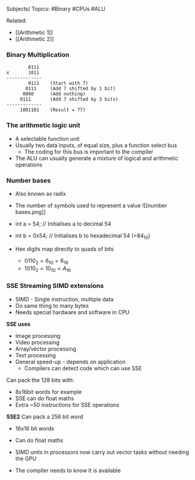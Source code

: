 Subjects/ Topics: #Binary #CPUs #ALU

Related:
- [[Arithmetic 1]]
- [[Arithmetic 2]]

### Binary Multiplication
```
		0111
x       1011
-------------
        0111    (Start with 7)
       0111     (Add 7 shifted by 1 bit)
      0000      (Add nothing)
     0111       (Add 7 shifted by 3 bits)
-------------
     1001101    (Result = 77)
```

### The arithmetic logic unit

- A selectable function unit
- Usually two data inputs, of equal size, plus a function select bus
	- The coding for this bus is important to the compiler
- The ALU can usually generate a mixture of logical and arithmetic operations

### Number bases

- Also known as radix
- The number of symbols used to represent a value
![[number bases.png]]

- int a = 54;        // Initialises a to decimal 54
- int b = 0x54;    // Initialises b to hexadecimal 54 (=$84_{10}$)
- Hex digits map directly to quads of bits
	- $0110_2 = 6_{10} = 6_{16}$
	- $1010_2 = 10_{10} = A_{16}$


### SSE Streaming SIMD extensions

- SIMD - Single instruction, multiple data
- Do same thing to many bytes
- Needs special hardware and software in CPU

**SSE uses**
- Image processing
- Video processing
- Array/vector processing
- Text processing
- General speed-up - depends on application
	- Compilers can detect code which can use SSE

Can pack the 128 bits with:
- 8x16bit words for example
- SSE can do float maths
- Extra ~50 instructions for SSE operations

**SSE2**
Can pack a 256 bit word
- 16x16 bit words
- Can do float maths

- SIMD units in processors now carry out vector tasks without needing the GPU
- The compiler needs to know it is available

